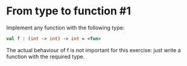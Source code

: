 # From type to function #1

Implement any function with the following type:
```ocaml
val f : (int -> int) -> int = <fun>
```
The actual behaviour of f is not important for this exercise: just write a function with the required type.
